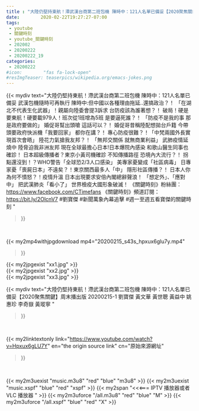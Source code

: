 ```yaml
---
title : "大陸仍堅持東航！滯武漢台商第二班包機 陳時中：121人名單已備妥【2020聚焦關鍵】周末播出版 20200215-1 劉寶傑 黃文華 黃世聰 黃益中 姚惠珍 李奇嶽 黃瑽寧 "
date:        2020-02-22T19:27:27-07:00
tags:
 - youtube
 - 關鍵時刻
 - youtube_關鍵時刻
 - 202002
 - 20200222
 - 20200222_19
categories:
 - 20200222
#icon:        "fas fa-lock-open"
#resImgTeaser: teaserpics/wikipedia.org/emacs-jokes.png
---
```


{{< mydiv text="大陸仍堅持東航！滯武漢台商第二班包機 陳時中：121人名單已備妥 武漢包機隨時可再執行 陳時中:但中國以各種理由拖延..還搞政治？！ 「在湖北不代表生化武器」！親屬向陸委會提3訴求 台防疫該為誰著想？！ 破局！硬是要東航！硬要載979人！班次從1班增為5班 是要逼死誰？！ 「防疫不是我的事 那是政府要做的」 婚促哥幫出頭嗆 這話可以？！ 婚促哥昔稱陸配想拋台戶籍 今帶頭要政府快派機「我要回家」 都你在講？！ 專心防疫很難？！「中梵兩國外長實現首次會晤」 陸花力氣搶我友邦？！ 「無邦交關係 就無商業利益」 武肺疫情延燒中 陸脅迫我非洲友邦 現在全球最擔心日本!日本爆院內感染 和歌山醫生同事也確診！ 日本超級傳播者？東京小黃司機確診 不知傳播路徑 恐境內大流行？！ 拐點還沒到！？WHO警告「全球恐2/3人口感染」 美專家憂變成「社區病毒」 日專家憂「喪屍日本」不遠矣？！東京關西最多人「中」 隱形社區傳播？！ 日本人你為何不憤怒？！疫情升溫 日本出現要求安倍內閣總辭聲浪！ 「想定外」、「應對中」 把武漢肺炎「看小了」 世界檢疫大國形象破滅！  《關鍵時刻》粉絲團：https://www.facebook.com/CTimefans 《關鍵時刻》頻道訂閱：https://bit.ly/2OlcnV7  #劉寶傑 #新聞萬象內幕追擊 #週一至週五看寶傑的關鍵時刻 "
>}}
<br>


{{< my2mp4withjpgdownload mp4="20200215_s43s_hpxux6glu7y.mp4"
>}}

{{< my2jpgexist "xx1.jpg" >}}<br>
{{< my2jpgexist "xx2.jpg" >}}<br>
{{< my2jpgexist "xx3.jpg" >}}<br>



{{< mydiv text="大陸仍堅持東航！滯武漢台商第二班包機 陳時中：121人名單已備妥【2020聚焦關鍵】周末播出版 20200215-1 劉寶傑 黃文華 黃世聰 黃益中 姚惠珍 李奇嶽 黃瑽寧 "
>}}
<br>

{{< my2linktextonly link="https://www.youtube.com/watch?v=Hpxux6gLU7Y"
en="the origin source link" cn="原始來源網址"
>}}


<br>

{{< my2m3uexist "music.m3u8" "red"  "blue" "m3u8" >}} {{< my2m3uexist "music.xspf" "blue" "red"  "xspf" >}} {{< my2span "<<<=== IPTV 播放器或者 VLC 播放器 " >}} {{< my2m3uforce "/all.m3u8" "red"  "blue" "M" >}} {{< my2m3uforce "/all.xspf" "blue" "red"  "X" >}} 
